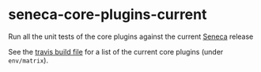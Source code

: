 # seneca-core-plugins-current
Run all the unit tests of the core plugins against the current [Seneca](senecajs.org) release

See the [travis build file](.travis.yml) for a list of the current core plugins (under `env/matrix`).
